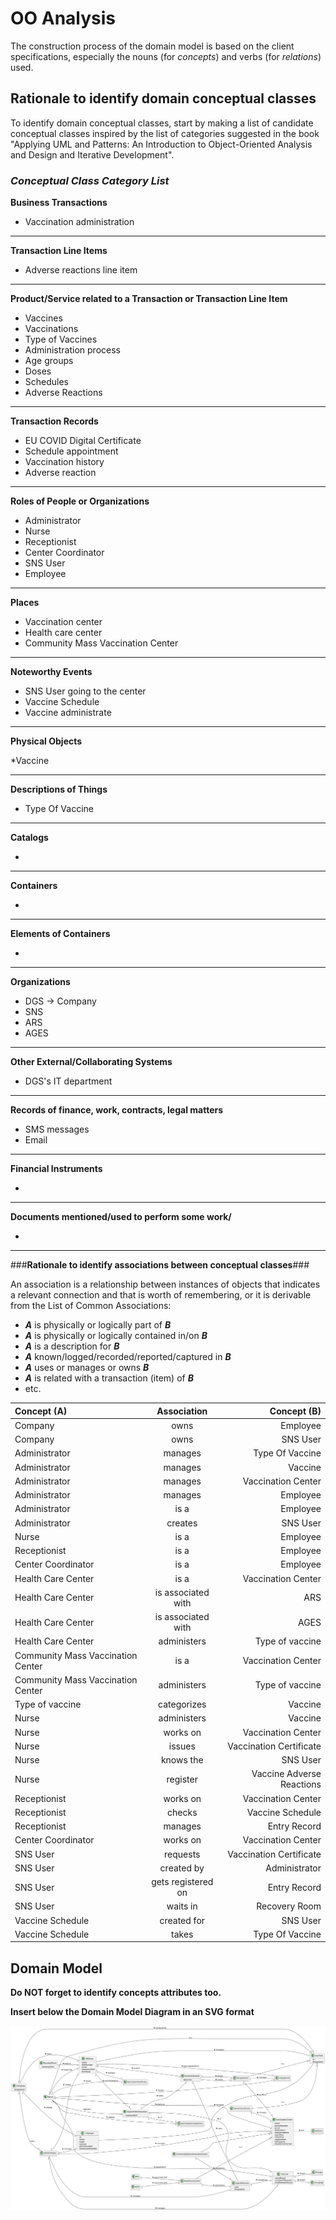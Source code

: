 # OO Analysis #

The construction process of the domain model is based on the client specifications, especially the nouns (for _concepts_) and verbs (for _relations_) used. 

## Rationale to identify domain conceptual classes ##
To identify domain conceptual classes, start by making a list of candidate conceptual classes inspired by the list of categories suggested in the book "Applying UML and Patterns: An Introduction to Object-Oriented Analysis and Design and Iterative Development". 


### _Conceptual Class Category List_ ###

**Business Transactions**
* Vaccination administration

---

**Transaction Line Items**

* Adverse reactions line item 

---

**Product/Service related to a Transaction or Transaction Line Item**

* Vaccines
* Vaccinations
* Type of Vaccines
* Administration process 
* Age groups
* Doses
* Schedules
* Adverse Reactions
---


**Transaction Records**

* EU COVID Digital Certificate
* Schedule appointment 
* Vaccination history
* Adverse reaction

---  


**Roles of People or Organizations**

* Administrator
* Nurse
* Receptionist
* Center Coordinator
* SNS User
* Employee
---


**Places**

* Vaccination center
* Health care center
* Community Mass Vaccination Center
---

**Noteworthy Events**

* SNS User going to the center
* Vaccine Schedule
* Vaccine administrate 

---


**Physical Objects**

*Vaccine

---


**Descriptions of Things**

* Type Of Vaccine


---


**Catalogs**

*  

---


**Containers**

*  

---


**Elements of Containers**

*  

---


**Organizations**

* DGS -> Company
* SNS
* ARS
* AGES


---

**Other External/Collaborating Systems**

*  DGS's IT department


---


**Records of finance, work, contracts, legal matters**

* SMS messages
* Email

---


**Financial Instruments**

*  

---


**Documents mentioned/used to perform some work/**

* 
---



###**Rationale to identify associations between conceptual classes**###

An association is a relationship between instances of objects that indicates a relevant connection and that is worth of remembering, or it is derivable from the List of Common Associations: 

+ **_A_** is physically or logically part of **_B_**
+ **_A_** is physically or logically contained in/on **_B_**
+ **_A_** is a description for **_B_**
+ **_A_** known/logged/recorded/reported/captured in **_B_**
+ **_A_** uses or manages or owns **_B_**
+ **_A_** is related with a transaction (item) of **_B_**
+ etc.


| Concept (A) 		                    |    Association     |               Concept (B) |
|:----------------------------------|:------------------:|--------------------------:|
| Company  	                        |        owns        |                  Employee | 
| Company  	                        |        owns        |                  SNS User | 
| Administrator                     |      manages       |           Type Of Vaccine | 
| Administrator                     |      manages       |                   Vaccine | 
| Administrator                     |      manages       |        Vaccination Center | 
| Administrator                     |      manages       |                  Employee | 
| Administrator                     |        is a        |                  Employee | 
| Administrator                     |      creates       |                  SNS User | 
| Nurse                             |        is a        |                  Employee | 
| Receptionist                      |        is a        |                  Employee | 
| Center Coordinator                |        is a        |                  Employee | 
| Health Care Center                |        is a        |        Vaccination Center | 
| Health Care Center                | is associated with |                       ARS | 
| Health Care Center                | is associated with |                      AGES | 
| Health Care Center                |    administers     |           Type of vaccine | 
| Community Mass Vaccination Center |        is a        |        Vaccination Center | 
| Community Mass Vaccination Center |    administers     |           Type of vaccine | 
| Type of vaccine                   |    categorizes     |                   Vaccine | 
| Nurse                             |    administers     |                   Vaccine | 
| Nurse                             |      works on      |        Vaccination Center | 
| Nurse                             |       issues       |   Vaccination Certificate | 
| Nurse  	                          |     knows the	     |                  SNS User | 
| Nurse  	                          |      register      | Vaccine Adverse Reactions | 
| Receptionist                      |      works on      |        Vaccination Center | 
| Receptionist	                     |     checks   	     |          Vaccine Schedule | 
| Receptionist  	                   |      manages       |              Entry Record | 
| Center Coordinator                |      works on      |        Vaccination Center | 
| SNS User                          |      requests      |   Vaccination Certificate | 
| SNS User  	                       |     created by     |             Administrator | 
| SNS User  	                       | gets registered on |              Entry Record | 
| SNS User  	                       |    waits in  	     |             Recovery Room | 
| Vaccine Schedule                  |    created for     |                  SNS User | 
| Vaccine Schedule  	               |       takes        |           Type Of Vaccine |

## Domain Model

**Do NOT forget to identify concepts attributes too.**

**Insert below the Domain Model Diagram in an SVG format**

![DM.svg](DM.svg)

